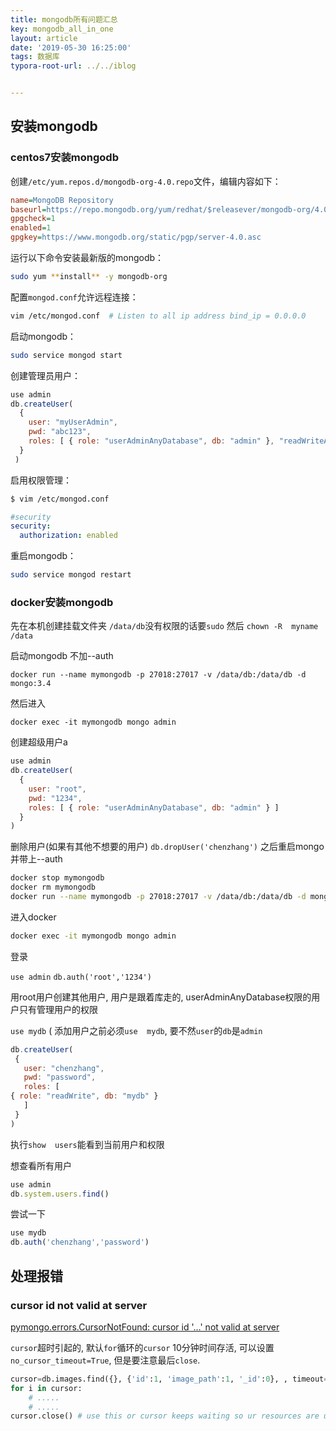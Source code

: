 ```yaml
---
title: mongodb所有问题汇总
key: mongodb_all_in_one
layout: article
date: '2019-05-30 16:25:00'
tags: 数据库 
typora-root-url: ../../iblog


---
```


## 安装mongodb

### centos7安装mongodb

创建`/etc/yum.repos.d/mongodb-org-4.0.repo`文件，编辑内容如下：

```ini
name=MongoDB Repository
baseurl=https://repo.mongodb.org/yum/redhat/$releasever/mongodb-org/4.0/x86_64/
gpgcheck=1
enabled=1
gpgkey=https://www.mongodb.org/static/pgp/server-4.0.asc
```

运行以下命令安装最新版的mongodb：

```bash
sudo yum **install** -y mongodb-org
```

配置`mongod.conf`允许远程连接：

```bash
vim /etc/mongod.conf  # Listen to all ip address bind_ip = 0.0.0.0
```

启动mongodb：

```bash
sudo service mongod start
```

创建管理员用户：

```js
use admin
db.createUser(
  {
    user: "myUserAdmin",
    pwd: "abc123",
    roles: [ { role: "userAdminAnyDatabase", db: "admin" }, "readWriteAnyDatabase" ]
  }
 )
```



启用权限管理：

```bash
$ vim /etc/mongod.conf
```

```yaml
#security 
security:
  authorization: enabled
```

重启mongodb：

```bash
sudo service mongod restart
```

### docker安装mongodb

先在本机创建挂载文件夹 ` /data/db `没有权限的话要`sudo`  然后 `chown -R  myname /data`

启动mongodb  不加--auth

`docker run --name mymongodb -p 27018:27017 -v /data/db:/data/db -d mongo:3.4 `

然后进入

`docker exec -it mymongodb mongo admin`

创建超级用户a

```js
use admin
db.createUser(
  {
    user: "root",
    pwd: "1234",
    roles: [ { role: "userAdminAnyDatabase", db: "admin" } ]
  }
)
```

删除用户(如果有其他不想要的用户) `db.dropUser('chenzhang')` 之后重启mongo 并带上--auth

```bash
docker stop mymongodb
docker rm mymongodb
docker run --name mymongodb -p 27018:27017 -v /data/db:/data/db -d mongo:3.4 --auth
```

进入docker

```bash
docker exec -it mymongodb mongo admin
```

登录

`use admin`   `db.auth('root','1234')`

用root用户创建其他用户, 用户是跟着库走的, userAdminAnyDatabase权限的用户只有管理用户的权限

`use mydb`	    (  添加用户之前必须`use  mydb`, 要不然`user`的`db`是`admin`

```js
db.createUser(
 {
   user: "chenzhang",
   pwd: "password",
   roles: [
{ role: "readWrite", db: "mydb" }
   ]
 }
)

```

执行`show  users`能看到当前用户和权限

想查看所有用户

```js
use admin
db.system.users.find()
```

尝试一下

```js
use mydb
db.auth('chenzhang','password')

```

## 处理报错

### cursor id not valid at server

[pymongo.errors.CursorNotFound: cursor id '…' not valid at server](https://stackoverflow.com/questions/24199729/pymongo-errors-cursornotfound-cursor-id-not-valid-at-server)

`cursor`超时引起的, 默认`for`循环的`cursor` 10分钟时间存活, 可以设置`no_cursor_timeout=True`, 但是要注意最后`close`.

```python
cursor=db.images.find({}, {'id':1, 'image_path':1, '_id':0}, , timeout=False)
for i in cursor:
    # .....
    # .....
cursor.close() # use this or cursor keeps waiting so ur resources are used up
```